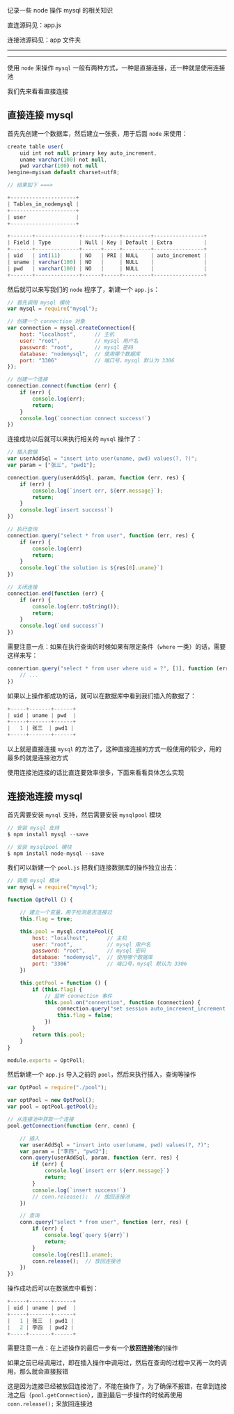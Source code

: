 记录一些 node 操作 mysql 的相关知识

直连源码见：app.js

连接池源码见：app 文件夹

----

----

使用 ```node``` 来操作 ```mysql``` 一般有两种方式，一种是直接连接，还一种就是使用连接池

我们先来看看直接连接

## 直接连接 mysql

首先先创建一个数据库，然后建立一张表，用于后面 ```node``` 来使用：

```js
create table user(
    uid int not null primary key auto_increment,
    uname varchar(100) not null,
    pwd varchar(100) not null
)engine=myisam default charset=utf8;

// 结果如下 ===>

+---------------------+
| Tables_in_nodemysql |
+---------------------+
| user                |
+---------------------+

+-------+--------------+------+-----+---------+----------------+
| Field | Type         | Null | Key | Default | Extra          |
+-------+--------------+------+-----+---------+----------------+
| uid   | int(11)      | NO   | PRI | NULL    | auto_increment |
| uname | varchar(100) | NO   |     | NULL    |                |
| pwd   | varchar(100) | NO   |     | NULL    |                |
+-------+--------------+------+-----+---------+----------------+
```

然后就可以来写我们的 ```node``` 程序了，新建一个 ```app.js```：

```js
// 首先调用 mysql 模块
var mysql = require("mysql");

// 创建一个 connection 对象
var connection = mysql.createConnection({
    host: "localhost",      // 主机
    user: "root",           // mysql 用户名
    password: "root",       // mysql 密码
    database: "nodemysql",  // 使用哪个数据库
    port: "3306"            // 端口号，mysql 默认为 3306
});

// 创建一个连接
connection.connect(function (err) {
    if (err) {
        console.log(err);
        return;
    }
    console.log(`connection connect success!`)
})
```

连接成功以后就可以来执行相关的 ```mysql``` 操作了：

```js
// 插入数据
var userAddSql = "insert into user(uname, pwd) values(?, ?)";
var param = ["张三", "pwd1"];

connection.query(userAddSql, param, function (err, res) {
    if (err) {
        console.log(`insert err, ${err.message}`);
        return;
    }
    console.log(`insert success!`)
})

// 执行查询
connection.query("select * from user", function (err, res) {
    if (err) {
        console.log(err)
        return;
    }
    console.log(`the solution is ${res[0].uname}`)
})

// 关闭连接
connection.end(function (err) {
    if (err) {
        console.log(err.toString());
        return;
    }
    console.log(`end success!`)
})
```

需要注意一点：如果在执行查询的时候如果有限定条件（```where``` 一类）的话，需要这样来写：

```js
connertion.query("select * from user where uid = ?", [1], function (err, res) {
    // ... 
})
```

如果以上操作都成功的话，就可以在数据库中看到我们插入的数据了：

```js
+-----+-------+------+
| uid | uname | pwd  |
+-----+-------+------+
|   1 | 张三  | pwd1 |
+-----+-------+------+
```

以上就是直接连接 ```mysql``` 的方法了，这种直接连接的方式一般使用的较少，用的最多的就是连接池方式

使用连接池连接的话比直连要效率很多，下面来看看具体怎么实现



## 连接池连接 mysql

首先需要安装 ```mysql``` 支持，然后需要安装 ```mysqlpool``` 模块

```js
// 安装 mysql 支持
$ npm install mysql --save

// 安装 mysqlpool 模块
$ npm install node-mysql --save
```

我们可以新建一个 ```pool.js``` 把我们连接数据库的操作独立出去：

```js
// 调用 mysql 模块
var mysql = require("mysql");

function OptPoll () {

    // 建立一个变量，用于检测是否连接过
    this.flag = true;

    this.pool = mysql.createPool({
        host: "localhost",      // 主机
        user: "root",           // mysql 用户名
        password: "root",       // mysql 密码
        database: "nodemysql",  // 使用哪个数据库
        port: "3306"            // 端口号，mysql 默认为 3306
    })

    this.getPool = function () {
        if (this.flag) {
            // 监听 connection 事件
            this.pool.on("connention", function (connection) {
                connection.query("set session auto_increment_increment = 1");
                this.flag = false;
            })
        }
        return this.pool;
    }
}

module.exports = OptPoll;
```

然后新建一个 ```app.js``` 导入之前的 ```pool```，然后来执行插入，查询等操作

```js
var OptPool = require("./pool");

var optPool = new OptPool();
var pool = optPool.getPool();

// 从连接池中获取一个连接
pool.getConnection(function (err, conn) {

    // 插入
    var userAddSql = "insert into user(uname, pwd) values(?, ?)";
    var param = ["李四", "pwd2"];
    conn.query(userAddSql, param, function (err, res) {
        if (err) {
            console.log(`insert err ${err.message}`)
            return;
        }
        console.log(`insert success!`)
        // conn.release();  // 放回连接池
    })

    // 查询
    conn.query("select * from user", function (err, res) {
        if (err) {
            console.log(`query ${err}`)
            return;
        }
        console.log(res[1].uname);
        conn.release();  // 放回连接池
    })
})
```

操作成功后可以在数据库中看到：

```js
+-----+-------+------+
| uid | uname | pwd  |
+-----+-------+------+
|   1 | 张三  | pwd1 |
|   2 | 李四  | pwd2 |
+-----+-------+------+
```

需要注意一点：在上述操作的最后一步有一个**放回连接池**的操作

如果之前已经调用过，即在插入操作中调用过，然后在查询的过程中又再一次的调用，那么就会直接报错

这是因为连接已经被放回连接池了，不能在操作了，为了确保不报错，在拿到连接池之后（```pool.getConnection```），直到最后一步操作的时候再使用 ```conn.release();``` 来放回连接池
